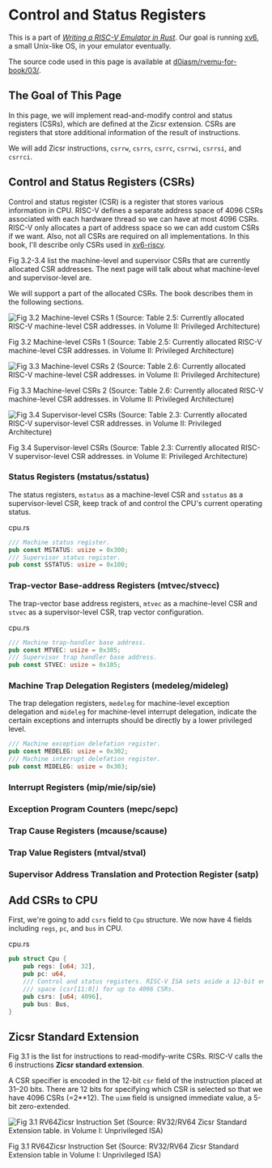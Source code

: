 # Control and Status Registers

This is a part of [_Writing a RISC-V Emulator in Rust_](../). Our goal is
running [xv6](https://github.com/mit-pdos/xv6-riscv), a small Unix-like OS, in
your emulator eventually.

The source code used in this page is available at
[d0iasm/rvemu-for-book/03/](https://github.com/d0iasm/rvemu-for-book/tree/master/03).

## The Goal of This Page

In this page, we will implement read-and-modify control and status registers
(CSRs), which are defined at the Zicsr extension. CSRs are registers that store
additional information of the result of instructions.

We will add Zicsr instructions, `csrrw`, `csrrs`, `csrrc`, `csrrwi`, `csrrsi`,
and `csrrci`.

## Control and Status Registers (CSRs)

Control and status register (CSR) is a register that stores various information
in CPU. RISC-V defines a separate address space of 4096 CSRs associated with
each hardware thread so we can have at most 4096 CSRs. RISC-V only allocates a
part of address space so we can add custom CSRs if we want. Also, not all CSRs
are required on all implementations. In this book, I'll describe only CSRs used
in [xv6-riscv](https://github.com/mit-pdos/xv6-riscv).

Fig 3.2-3.4 list the machine-level and supervisor CSRs that are currently
allocated CSR addresses. The next page will talk about what machine-level and
supervisor-level are.

We will support a part of the allocated CSRs. The book describes them in the
following sections.

![Fig 3.2 Machine-level CSRs 1 (Source: Table 2.5: Currently allocated RISC-V
machine-level CSR addresses. in Volume II: Privileged
Architecture)](../img/1-3-2.png)

<p class="caption">Fig 3.2 Machine-level CSRs 1 (Source: Table 2.5: Currently
allocated RISC-V machine-level CSR addresses. in Volume II: Privileged
Architecture)</p>

![Fig 3.3 Machine-level CSRs 2 (Source: Table 2.6: Currently allocated RISC-V
machine-level CSR addresses. in Volume II: Privileged
Architecture)](../img/1-3-3.png)

<p class="caption">Fig 3.3 Machine-level CSRs 2 (Source: Table 2.6: Currently
allocated RISC-V machine-level CSR addresses. in Volume II: Privileged
Architecture)</p>

![Fig 3.4 Supervisor-level CSRs (Source: Table 2.3: Currently allocated RISC-V
supervisor-level CSR addresses. in Volume II: Privileged
Architecture)](../img/1-3-4.png)

<p class="caption">Fig 3.4 Supervisor-level CSRs (Source: Table 2.3: Currently
allocated RISC-V supervisor-level CSR addresses. in Volume II: Privileged
Architecture)</p>

### Status Registers (mstatus/sstatus)

The status registers, `mstatus` as a machine-level CSR and `sstatus` as
a supervisor-level CSR, keep track of and control the CPU's current operating
status.

<p class="filename">cpu.rs</p>

```rust
/// Machine status register.
pub const MSTATUS: usize = 0x300;
/// Supervisor status register.
pub const SSTATUS: usize = 0x100;
```

### Trap-vector Base-address Registers (mtvec/stvecc)

The trap-vector base address registers, `mtvec` as a machine-level CSR and
`stvec` as a supervisor-level CSR, trap vector configuration.

<p class="filename">cpu.rs</p>

```rust
/// Machine trap-handler base address.
pub const MTVEC: usize = 0x305;
/// Supervisor trap handler base address.
pub const STVEC: usize = 0x105;
```

### Machine Trap Delegation Registers (medeleg/mideleg)

The trap delegation registers, `medeleg` for machine-level exception delegation
and `mideleg` for machine-level interrupt delegation, indicate the certain
exceptions and interrupts should be directly by a lower privileged level.

```rust
/// Machine exception delefation register.
pub const MEDELEG: usize = 0x302;
/// Machine interrupt delefation register.
pub const MIDELEG: usize = 0x303;
```

### Interrupt Registers (mip/mie/sip/sie)

### Exception Program Counters (mepc/sepc)

### Trap Cause Registers (mcause/scause)

### Trap Value Registers (mtval/stval)

### Supervisor Address Translation and Protection Register (satp)

## Add CSRs to CPU

First, we're going to add `csrs` field to `Cpu` structure. We now have 4 fields
including `regs`, `pc`, and `bus` in CPU.

<p class="filename">cpu.rs</p>

```rust
pub struct Cpu {
    pub regs: [u64; 32],
    pub pc: u64,
    /// Control and status registers. RISC-V ISA sets aside a 12-bit encoding
    /// space (csr[11:0]) for up to 4096 CSRs.
    pub csrs: [u64; 4096],
    pub bus: Bus,
}
```

## Zicsr Standard Extension

Fig 3.1 is the list for instructions to read-modify-write CSRs. RISC-V calls
the 6 instructions **Zicsr standard extension**.

A CSR specifier is encoded in the 12-bit `csr` field of the instruction placed
at 31–20 bits. There are 12 bits for specifying which CSR is selected so that we
have 4096 CSRs (=2\*\*12). The `uimm` field is unsigned immediate value, a 5-bit
zero-extended.

![Fig 3.1 RV64Zicsr Instruction Set (Source: RV32/RV64 Zicsr Standard Extension
table. in Volume I: Unprivileged ISA)](../img/1-3-1.png)

<p class="caption">Fig 3.1 RV64Zicsr Instruction Set (Source: RV32/RV64 Zicsr
Standard Extension table in Volume I: Unprivileged ISA)</p>

